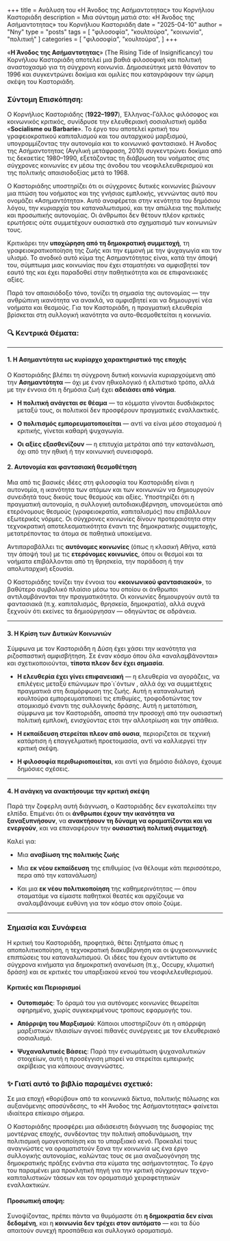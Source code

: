 +++
title = Ανάλυση του «H Άνοδος της Ασήμαντοτητας» του Κορνήλιου Καστοριάδη
description = Μια σύντομη ματιά στο: «H Άνοδος της Ασήμαντοτητας» του Κορνήλιου Καστοριάδη
date = "2025-04-10"
author = "Nny"
type = "posts"
tags = [
    "φιλοσοφία",
    "κουλτούρα",
    "κοινωνία",
    "πολιτική"
]
categories = [
   "φιλοσοφία",
   "κουλτούρα",
]
+++

«**H Άνοδος της Ασήμαντοτητας**» (The Rising Tide of Insignificancy) του Κορνήλιου Καστοριάδη αποτελεί μια βαθιά φιλοσοφική και πολιτική αναστοχασμό για τη σύγχρονη κοινωνία. Δημοσιεύτηκε μετά θάνατον το 1996 και συγκεντρώνει δοκίμια και ομιλίες που καταγράφουν την ώριμη σκέψη του Καστοριάδη.

### Σύντομη Επισκόπηση:

Ο Κορνήλιος Καστοριάδης (**1922–1997**), Έλληνας-Γάλλος φιλόσοφος και κοινωνικός κριτικός, συνίδρυσε την ελευθεριακή σοσιαλιστική ομάδα «**Socialisme ou Barbarie**». Το έργο του αποτελεί κριτική του γραφειοκρατικού καπιταλισμού και του αυταρχικού μαρξισμού, υπογραμμίζοντας την αυτονομία και το κοινωνικό φαντασιακό. Η Άνοδος της Ασήμαντοτητας (Αγγλική μετάφραση, 2010) συγκεντρώνει δοκίμια από τις δεκαετίες 1980–1990, εξετάζοντας τη διάβρωση του νοήματος στις σύγχρονες κοινωνίες εν μέσω της άνοδου του νεοφιλελευθερισμού και της πολιτικής απαισιοδοξίας μετά το 1968.

Ο Καστοριάδης υποστηρίζει ότι οι σύγχρονες δυτικές κοινωνίες βιώνουν μια πτώση του νοήματος και της γνήσιας εμπλοκής, γεννώντας αυτό που ονομάζει «Ασημαντότητα». Αυτό αναφέρεται στην κενότητα του δημόσιου λόγου, την κυριαρχία του καταναλωτισμού, και την απώλεια της πολιτικής και προσωπικής αυτονομίας. Οι άνθρωποι δεν θέτουν πλέον κριτικές ερωτήσεις ούτε συμμετέχουν ουσιαστικά στο σχηματισμό των κοινωνιών τους.

Κριτικάρει την **υποχώρηση από τη δημοκρατική συμμετοχή**, τη γραφειοκρατικοποίηση της ζωής και την εμμονή με την ψυχαγωγία και τον υλισμό. Το ανοδικό αυτό κύμα της Ασημαντότητας είναι, κατά την άποψή του, σύμπτωμα μιας κοινωνίας που έχει σταματήσει να αμφισβητεί τον εαυτό της και έχει παραδοθεί στην παθητικότητα και σε επιφανειακές αξίες.

Παρά τον απαισιόδοξο τόνο, τονίζει τη σημασία της αυτονομίας — την ανθρώπινη ικανότητα να ανακλά, να αμφισβητεί και να δημιουργεί νέα νοήματα και θεσμούς. Για τον Καστοριάδη, η πραγματική ελευθερία βρίσκεται στη συλλογική ικανότητα να αυτο-θεσμοθετείται η κοινωνία.

### 🔍 Κεντρικά Θέματα:

---

#### 1. Η Ασημαντότητα ως κυρίαρχο χαρακτηριστικό της εποχής

Ο Καστοριάδης βλέπει τη σύγχρονη δυτική κοινωνία κυριαρχούμενη από την **Ασημαντότητα** — όχι με έναν ηθικολογικό ή ελιτιστικό τρόπο, αλλά με την έννοια ότι η δημόσια ζωή έχει **αδειάσει από νόημα**.

- **Η πολιτική ανάγεται σε θέαμα** — τα κόμματα γίνονται 	δυσδιάκριτος μεταξύ τους, οι πολιτικοί δεν προσφέρουν πραγματικές εναλλακτικές.

- **Ο πολιτισμός εμπορευματοποιείται** — αντί να είναι μέσο στοχασμού ή κριτικής, γίνεται καθαρή ψυχαγωγία.

- **Οι αξίες εξασθενίζουν** — η επιτυχία μετράται από την κατανάλωση, όχι από την ηθική ή την κοινωνική συνεισφορά.

#### 2. **Αυτονομία και φαντασιακή θεσμοθέτηση**

Μια από τις βασικές ιδέες στη φιλοσοφία του Καστοριάδη είναι η αυτονομία, η ικανότητα των ατόμων και των κοινωνιών να δημιουργούν συνειδητά τους δικούς τους θεσμούς και αξίες. Υποστηρίζει ότι η πραγματική αυτονομία, η συλλογική αυτοδιακυβέρνηση, υπονομεύεται από ετερόνομους θεσμούς (γραφειοκρατία, καπιταλισμός) που επιβάλλουν εξωτερικές νόρμες. Οι σύγχρονες κοινωνίες δίνουν προτεραιότητα στην τεχνοκρατική αποτελεσματικότητα έναντι της δημοκρατικής συμμετοχής, μετατρέποντας τα άτομα σε παθητικά υποκείμενα.

Αντιπαραβάλλει τις **αυτόνομες κοινωνίες** (όπως η κλασική Αθήνα, κατά την άποψή του) με τις **ετερόνομες κοινωνίες**, όπου οι θεσμοί και τα νοήματα επιβάλλονται από τη θρησκεία, την παράδοση ή την απολυταρχική εξουσία.

Ο Καστοριάδης τονίζει την έννοια του **«κοινωνικού φαντασιακού»**, το βαθύτερο συμβολικό πλαίσιο μέσω του οποίου οι άνθρωποι αντιλαμβάνονται την πραγματικότητα. Οι κοινωνίες δημιουργούν αυτά τα φαντασιακά (π.χ. καπιταλισμός, θρησκεία, δημοκρατία), αλλά συχνά ξεχνούν ότι εκείνες τα δημιούργησαν — οδηγώντας σε αδράνεια.

---

#### 3. **Η Κρίση των Δυτικών Κοινωνιών**

Σύμφωνα με τον Καστοριάδη η Δύση έχει χάσει την ικανότητα για ριζοσπαστική αμφισβήτηση. Σε έναν κόσμο όπου όλα «αναλαμβάνονται» και σχετικοποιούνται, **τίποτα πλεον δεν έχει σημασία**.

- **Η ελευθερία έχει γίνει επιφανειακή** — η ελευθερία να αγοράζεις, να επιλέγεις μεταξύ επώνυμων προ´ι`όντων , αλλά όχι να συμμετέχεις πραγματικά στη διαμόρφωση της ζωής. Αυτή η καταναλωτική κουλτούρα εμπορευματοποιεί τις επιθυμίες, τροφοδοτώντας τον ατομικισμό έναντι της συλλογικής δράσης. Αυτή η μετατόπιση, σύμφωνα με τον Καστοριάδη, αποσπά την προσοχή από την ουσιαστική πολιτική εμπλοκή, ενισχύοντας ετσι την αλλοτρίωση και την απάθεια.

- **Η εκπαίδευση στερείται πλεον από ουσια**, περιοριζεται σε τεχνική κατάρτιση ή επαγγελματική προετοιμασία, αντί να καλλιεργεί την κριτική σκέψη.

- **Η φιλοσοφία περιθωριοποιείται**, και αντί για δημόσιο διάλογο, έχουμε δημόσιες σχέσεις.

---

#### 4. **Η ανάγκη να ανακτήσουμε την κριτική σκέψη**

Παρά την ζοφερλη αυτή διάγνωση, ο Καστοριάδης δεν εγκαταλείπει την ελπίδα. Επιμένει ότι οι **άνθρωποι έχουν την ικανότητα να ξαναξυπνήσουν**, να **ανακτήσουν τη δύναμη να οραματίζονται και να ενεργούν**, και να επαναφέρουν την **ουσιαστική πολιτική συμμετοχή**.

Καλεί για:

- Μια **αναβίωση της πολιτικής ζωής**

- Μια **εκ νέου εκπαίδευση** της επιθυμίας (να θέλουμε κάτι περισσότερο, περα από την κατανάλωση)

- Και μια **εκ νέου πολιτικοποίηση** της καθημερινότητας — όπου σταματάμε να είμαστε παθητικοί θεατές και αρχίζουμε να αναλαμβάνουμε ευθύνη για τον κόσμο στον οποίο ζούμε.

---

### **Σημασία και Συνάφεια**

Η κριτική του Καστοριάδη, προφητικά, θέτει ζητήματα όπως η αποπολιτικοποίηση, η τεχνοκρατική διακυβέρνηση και οι ψυχοκοινωνικές επιπτώσεις του καταναλωτισμού. Οι ιδέες του έχουν αντίκτυπο σε σύγχρονα κινήματα για δημοκρατική ανανέωση (π.χ., Occupy, κλιματική δράση) και σε κριτικές του υπαρξιακού κενού του νεοφιλελευθερισμού.

#### **Κριτικές και Περιορισμοί**

- **Ουτοπισμός**: Το όραμά του για αυτόνομες κοινωνίες θεωρείται αφηρημένο, χωρίς συγκεκριμένους τροπους εφαρμογής του.

- **Απόρριψη του Μαρξισμού**: Κάποιοι υποστηρίζουν ότι η απόρριψη μαρξιστικών πλαισίων αγνοεί πιθανές συνέργειες με τον ελευθεριακό σοσιαλισμό.

- **Ψυχαναλυτικές Βάσεις**: Παρά την ενσωμάτωση ψυχαναλυτικών στοιχείων, αυτή η προσέγγιση μπορεί να στερείται εμπειρικής ακρίβειας για κάποιους αναγνώστες.

### ✨ **Γιατί αυτό το βιβλίο παραμένει σχετικό**:

Σε μια εποχή «θορύβου» από τα κοινωνικά δίκτυα, πολιτικής πόλωσης και αυξανόμενης αποσύνδεσης, το «Η Άνοδος της Ασήμαντοτητας» φαίνεται ιδιαίτερα επίκαιρο σήμερα.

Ο Καστοριάδης προσφέρει μια αδιάσειστη διάγνωση της δυσφορίας της μοντέρνας εποχής, συνδέοντας την πολιτική αποδυνάμωση, την πολιτισμική ομογενοποίηση και το υπαρξιακό κενό. Προκαλεί τους αναγνώστες να οραματιστούν ξανα την κοινωνία ως ένα έργο συλλογικής αυτονομίας, καλώντας τους σε μια αναζωογόνηση της δημοκρατικής πράξης ενάντια στα κύματα της ασήμαντοτητας. Το έργο του παραμένει μια προκλητική πηγή για την κριτική σύγχρονων τεχνο-καπιταλιστικών τάσεων και τον οραματισμό χειραφετητικών εναλλακτικών.

#### Προσωπική αποψη:

Συνοψίζοντας, πρέπει πάντα να θυμόμαστε ότι **η δημοκρατία δεν είναι δεδομένη**, και η **κοινωνία δεν τρέχει στον αυτόματο** — και τα δύο απαιτούν συνεχή προσπάθεια και συλλογικό οραματισμό.